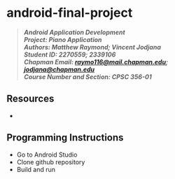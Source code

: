 # android-final-project
> __*Android Application Development*__\
> __*Project: Piano Application*__\
> __*Authors: Matthew Raymond; Vincent Jodjana*__\
> __*Student ID: 2270559; 2339106*__\
> __*Chapman Email: raymo116@mail.chapman.edu; jodjana@chapman.edu*__\
> __*Course Number and Section: CPSC 356-01*__

## Resources
* 

## Programming Instructions
* Go to Android Studio
* Clone github repository
* Build and run
